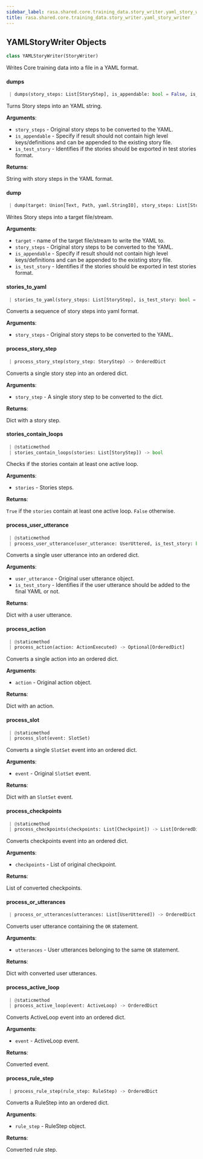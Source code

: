 ```yaml
---
sidebar_label: rasa.shared.core.training_data.story_writer.yaml_story_writer
title: rasa.shared.core.training_data.story_writer.yaml_story_writer
---
```


## YAMLStoryWriter Objects

```python
class YAMLStoryWriter(StoryWriter)
```

Writes Core training data into a file in a YAML format.

#### dumps

```python
 | dumps(story_steps: List[StoryStep], is_appendable: bool = False, is_test_story: bool = False) -> Text
```

Turns Story steps into an YAML string.

**Arguments**:

- `story_steps` - Original story steps to be converted to the YAML.
- `is_appendable` - Specify if result should not contain
  high level keys/definitions and can be appended to
  the existing story file.
- `is_test_story` - Identifies if the stories should be exported in test stories
  format.

**Returns**:

  String with story steps in the YAML format.

#### dump

```python
 | dump(target: Union[Text, Path, yaml.StringIO], story_steps: List[StoryStep], is_appendable: bool = False, is_test_story: bool = False) -> None
```

Writes Story steps into a target file/stream.

**Arguments**:

- `target` - name of the target file/stream to write the YAML to.
- `story_steps` - Original story steps to be converted to the YAML.
- `is_appendable` - Specify if result should not contain
  high level keys/definitions and can be appended to
  the existing story file.
- `is_test_story` - Identifies if the stories should be exported in test stories
  format.

#### stories\_to\_yaml

```python
 | stories_to_yaml(story_steps: List[StoryStep], is_test_story: bool = False) -> Dict[Text, Any]
```

Converts a sequence of story steps into yaml format.

**Arguments**:

- `story_steps` - Original story steps to be converted to the YAML.

#### process\_story\_step

```python
 | process_story_step(story_step: StoryStep) -> OrderedDict
```

Converts a single story step into an ordered dict.

**Arguments**:

- `story_step` - A single story step to be converted to the dict.
  

**Returns**:

  Dict with a story step.

#### stories\_contain\_loops

```python
 | @staticmethod
 | stories_contain_loops(stories: List[StoryStep]) -> bool
```

Checks if the stories contain at least one active loop.

**Arguments**:

- `stories` - Stories steps.
  

**Returns**:

  `True` if the `stories` contain at least one active loop.
  `False` otherwise.

#### process\_user\_utterance

```python
 | @staticmethod
 | process_user_utterance(user_utterance: UserUttered, is_test_story: bool = False) -> OrderedDict
```

Converts a single user utterance into an ordered dict.

**Arguments**:

- `user_utterance` - Original user utterance object.
- `is_test_story` - Identifies if the user utterance should be added
  to the final YAML or not.
  

**Returns**:

  Dict with a user utterance.

#### process\_action

```python
 | @staticmethod
 | process_action(action: ActionExecuted) -> Optional[OrderedDict]
```

Converts a single action into an ordered dict.

**Arguments**:

- `action` - Original action object.
  

**Returns**:

  Dict with an action.

#### process\_slot

```python
 | @staticmethod
 | process_slot(event: SlotSet)
```

Converts a single `SlotSet` event into an ordered dict.

**Arguments**:

- `event` - Original `SlotSet` event.
  

**Returns**:

  Dict with an `SlotSet` event.

#### process\_checkpoints

```python
 | @staticmethod
 | process_checkpoints(checkpoints: List[Checkpoint]) -> List[OrderedDict]
```

Converts checkpoints event into an ordered dict.

**Arguments**:

- `checkpoints` - List of original checkpoint.
  

**Returns**:

  List of converted checkpoints.

#### process\_or\_utterances

```python
 | process_or_utterances(utterances: List[UserUttered]) -> OrderedDict
```

Converts user utterance containing the `OR` statement.

**Arguments**:

- `utterances` - User utterances belonging to the same `OR` statement.
  

**Returns**:

  Dict with converted user utterances.

#### process\_active\_loop

```python
 | @staticmethod
 | process_active_loop(event: ActiveLoop) -> OrderedDict
```

Converts ActiveLoop event into an ordered dict.

**Arguments**:

- `event` - ActiveLoop event.
  

**Returns**:

  Converted event.

#### process\_rule\_step

```python
 | process_rule_step(rule_step: RuleStep) -> OrderedDict
```

Converts a RuleStep into an ordered dict.

**Arguments**:

- `rule_step` - RuleStep object.
  

**Returns**:

  Converted rule step.

